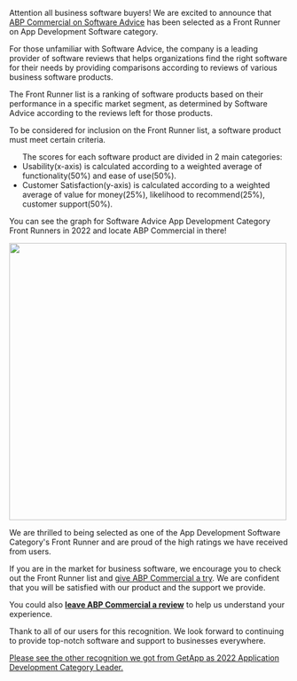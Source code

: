 <p>Attention all business software buyers! We are excited to announce that <a href="https://www.softwareadvice.com/app-development/abp-commercial-profile/">ABP Commercial on Software Advice</a> has been selected as a Front Runner on App Development Software category.</p>

<p>For those unfamiliar with Software Advice, the company is a leading provider of software reviews that helps organizations find the right software for their needs by providing comparisons according to reviews of various business software products.</p>

<p>The Front Runner list is a ranking of software products based on their performance in a specific market segment, as determined by Software Advice according to the reviews left for those products.</p>

<p>To be considered for inclusion on the Front Runner list, a software product must meet certain criteria. </p>
<ul>The scores for each software product are divided in 2 main categories:
  <li> Usability(x-axis) is calculated according to a weighted average of functionality(50%) and ease of use(50%).</li>
  <li> Customer Satisfaction(y-axis) is calculated according to a weighted average of value for money(25%), likelihood to recommend(25%), customer support(50%). </li>
  </ul>
  <p> You can see the graph for Software Advice App Development Category Front Runners in 2022 and locate ABP Commercial in there! </p>
<img src="https://software-advice.imgix.net/managed/frontrunner/fr_grid_application_development.jpg?fit=max&w=650&fm=png&auto=format" width="500">
<p>We are thrilled to being selected as one of the App Development Software Category's Front Runner and are proud of the high ratings we have received from users.</p>
  <p>If you are in the market for business software, we encourage you to check out the Front Runner list and <a href="https://commercial.abp.io/">give ABP Commercial a try</a>. We are confident that you will be satisfied with our product and the support we provide.</p>
<p>You could also <a href="https://reviews.softwareadvice.com/new/218224"><b>leave ABP Commercial a review</b></a> to help us understand your experience.</p>

<p>Thank to all of our users for this recognition. We look forward to continuing to provide top-notch software and support to businesses everywhere.</p>


<p> <a href="https://blog.abp.io/abp/abpcommercial-2022-category-leader-in-app-development-category">Please see the other recognition we got from GetApp as 2022 Application Development Category Leader.</a> </p>
